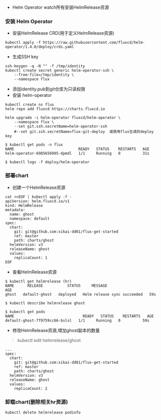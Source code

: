 * Helm Operator watch所有安装HelmRelease资源

### 安装 Helm Operator
* 安装HelmRelease CRD(用于定义HelmRelease资源)
```
kubectl apply -f https://raw.githubusercontent.com/fluxcd/helm-operator/1.4.0/deploy/crds.yaml
```
* 生成SSH key 
```
ssh-keygen -q -N "" -f /tmp/identity
kubectl create secret generic helm-operator-ssh \
    --from-file=/tmp/identity \
    --namespace flux
```

* 添加identity.pub到git仓库为只读权限
* 安装 helm-operator
```
kubectl create ns flux
helm repo add fluxcd https://charts.fluxcd.io

helm upgrade -i helm-operator fluxcd/helm-operator \
    --namespace flux \
    --set git.ssh.secretName=helm-operator-ssh
    #--set git.ssh.secretName=flux-git-deploy  或使用flux生成的deploy key

$ kubectl get pods -n flux
NAME                             READY   STATUS    RESTARTS   AGE
helm-operator-6985656995-dpmdl   1/1     Running   0          31s

$ kubectl logs -f deploy/helm-operator
```

### 部署chart
* 创建一个HelmRelease资源
```
cat <<EOF | kubectl apply -f -
apiVersion: helm.fluxcd.io/v1
kind: HelmRelease
metadata:
  name: ghost
  namespace: default
spec:
  chart:
    git: git@github.com:xikai-dd01/flux-get-started
    ref: master
    path: charts/ghost
  helmVersion: v3
  releaseName: ghost
  values:
    replicaCount: 1
EOF
```

* 查看HelmRelease资源
```
$ kubectl get helmrelease (hr)
NAME      RELEASE           STATUS     MESSAGE                       AGE
ghost   default-ghost   deployed   Helm release sync succeeded   59s

$ kubectl describe helmrelease ghost
```
```
$ kubectl get pods
NAME                               READY   STATUS    RESTARTS   AGE
default-ghost-7f9759cc66-bslsl   1/1     Running   0          59s
```

* 修改HelmRelease资源,增加ghost副本的数量
>kubectl edit helmrelease/ghost
```
...
spec:
  chart:
    git: git@github.com:xikai-dd01/flux-get-started
    ref: master
    path: charts/ghost
  helmVersion: v3
  releaseName: ghost
  values:
    replicaCount: 2
```

### 卸载chart(删除相关hr资源)
```
kubectl delete helmrelease podinfo
```